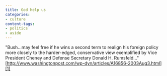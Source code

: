 ```yaml
---
title: God help us
categories:
- culture
content-tags:
- politics
- aside
---
```


"Bush...may feel free if he wins a second term to realign his foreign policy more closely to the harder-edged, conservative view exemplified by Vice President Cheney and Defense Secretary Donald H. Rumsfeld..."
[http://www.washingtonpost.com/wp-dyn/articles/A16856-2003Aug3.html][1]

   [1]: http://www.washingtonpost.com/wp-dyn/articles/A16856-2003Aug3.html
